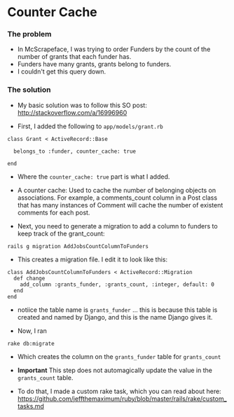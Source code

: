 # Counter Cache

### The problem

- In McScrapeface, I was trying to order Funders by the count of the number of grants that each funder has. 
- Funders have many grants, grants belong to funders.
- I couldn't get this query down.

### The solution

- My basic solution was to follow this SO post: http://stackoverflow.com/a/16996960

- First, I added the following to `app/models/grant.rb`

```
class Grant < ActiveRecord::Base

  belongs_to :funder, counter_cache: true

end
```

- Where the `counter_cache: true` part is what I added.
- A counter cache: Used to cache the number of belonging objects on associations. For example, a comments_count column in a Post class that has many instances of Comment will cache the number of existent comments for each post.

- Next, you need to generate a migration to add a column to funders to keep track of the grant_count:

```
rails g migration AddJobsCountColumnToFunders
```

- This creates a migration file. I edit it to look like this:

```
class AddJobsCountColumnToFunders < ActiveRecord::Migration
  def change
    add_column :grants_funder, :grants_count, :integer, default: 0
  end
end

```

- notiice the table name is `grants_funder` ... this is because this table is created and named by Django, and this is the name Django gives it.

- Now, I ran

```
rake db:migrate
```

- Which creates the column on the `grants_funder` table for `grants_count`

- **Important** This step does not automagically update the value in the `grants_count` table.

- To do that, I made a custom rake task, which you can read about here: https://github.com/jeffthemaximum/ruby/blob/master/rails/rake/custom_tasks.md